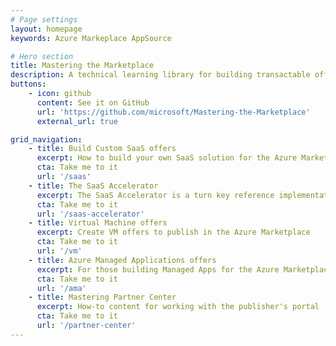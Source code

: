 ```yaml
---
# Page settings
layout: homepage
keywords: Azure Markeplace AppSource

# Hero section
title: Mastering the Marketplace
description: A technical learning library for building transactable offers on Azure. This content helps you bring your solution to the Microsoft commercial marketplace faster and with more understanding. The library contains self-paced videos, hands-on labs, and sample code.
buttons:
    - icon: github
      content: See it on GitHub
      url: 'https://github.com/microsoft/Mastering-the-Marketplace'
      external_url: true

grid_navigation:
    - title: Build Custom SaaS offers
      excerpt: How to build your own SaaS solution for the Azure Marketplace
      cta: Take me to it
      url: '/saas'
    - title: The SaaS Accelerator
      excerpt: The SaaS Accelerator is a turn key reference implementation of a SaaS offer. Install in 20 minutes!
      cta: Take me to it
      url: '/saas-accelerator'
    - title: Virtual Machine offers
      excerpt: Create VM offers to publish in the Azure Marketplace
      cta: Take me to it
      url: '/vm'
    - title: Azure Managed Applications offers
      excerpt: For those building Managed Apps for the Azure Marketplace
      cta: Take me to it
      url: '/ama'
    - title: Mastering Partner Center
      excerpt: How-to content for working with the publisher's portal
      cta: Take me to it
      url: '/partner-center'
---
```

